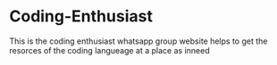 # Coding-Enthusiast
This is the coding enthusiast whatsapp group website helps to get the resorces of the coding langueage at a place as inneed
